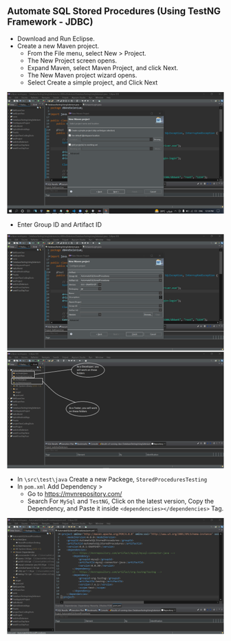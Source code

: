 ## Automate SQL Stored Procedures (Using TestNG Framework - JDBC)

- Download and Run Eclipse.
- Create a new Maven project.
    - From the File menu, select New > Project.
    - The New Project screen opens.
    - Expand Maven, select Maven Project, and click Next.
    - The New Maven project wizard opens.
    - Select Create a simple project, and Click Next

<img src='img/img1.png' /></br>

- Enter Group ID and Artifact ID

<img src='img/img2.png' /></br>
<img src='img/img3.png' /></br>

- In `\src\test\java` Create a new Packege, `StoredProceduresTesting`
- In `pom.xml` Add Dependency >
    - Go to https://mvnrepository.com/
    - Search For `MySql` and `TestNG`, Click on the latest version, Copy the Dependency, and Paste it inside `<dependencies></dependencies>` Tag.

<img src='img/img4.png' /></br>
